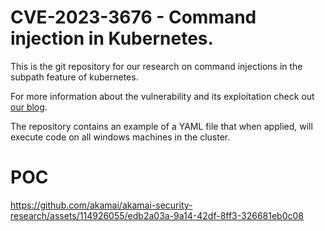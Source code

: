 # CVE-2023-3676 - Command injection in Kubernetes.
This is the git repository for our research on command injections in the subpath feature of kubernetes.

For more information about the vulnerability and its exploitation check out [our blog]("").

The repository contains an example of a YAML file that when applied, will execute code on all windows machines in the cluster.

# POC

https://github.com/akamai/akamai-security-research/assets/114926055/edb2a03a-9a14-42df-8ff3-326681eb0c08


